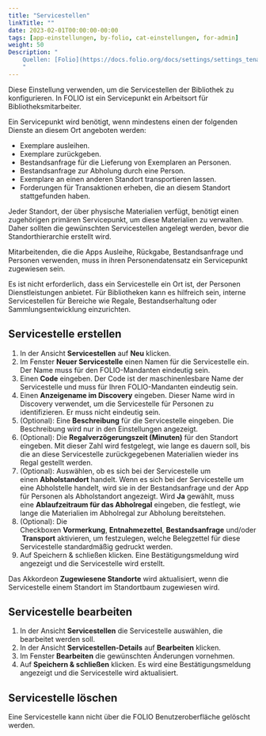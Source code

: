 ```yaml
---
title: "Servicestellen"
linkTitle: ""
date: 2023-02-01T00:00:00-00:00
tags: [app-einstellungen, by-folio, cat-einstellungen, for-admin]
weight: 50
Description: "
    Quellen: [Folio](https://docs.folio.org/docs/settings/settings_tenant/settings_tenant/#settings--tenant--service-points) <!-- & [GBV](https://info.gebev.de/display/FOLIOGBVEXTERN/Einstellungen+(Mandant):+Servicestellen) -->
    "
---
```


Diese Einstellung verwenden, um die Servicestellen der Bibliothek zu konfigurieren. In FOLIO ist ein Servicepunkt ein Arbeitsort für Bibliotheksmitarbeiter.

Ein Servicepunkt wird benötigt, wenn mindestens einen der folgenden Dienste an diesem Ort angeboten werden:

* Exemplare ausleihen.
* Exemplare zurückgeben.
* Bestandsanfrage für die Lieferung von Exemplaren an Personen.
* Bestandsanfrage zur Abholung durch eine Person.
* Exemplare an einen anderen Standort transportieren lassen.
* Forderungen für Transaktionen erheben, die an diesem Standort stattgefunden haben.

Jeder Standort, der über physische Materialien verfügt, benötigt einen zugehörigen primären Servicepunkt, um diese Materialien zu verwalten. Daher sollten die gewünschten Servicestellen angelegt werden, bevor die Standorthierarchie erstellt wird.

Mitarbeitenden, die die Apps Ausleihe, Rückgabe, Bestandsanfrage und Personen verwenden, muss in ihren Personendatensatz ein Servicepunkt zugewiesen sein.

Es ist nicht erforderlich, dass ein Servicestelle ein Ort ist, der Personen Dienstleistungen anbietet. Für Bibliotheken kann es hilfreich sein, interne Servicestellen für Bereiche wie Regale, Bestandserhaltung oder Sammlungsentwicklung einzurichten.

## Servicestelle erstellen

1.  In der Ansicht **Servicestellen** auf **Neu** klicken.
2.  Im Fenster **Neuer Servicestelle** einen Namen für die Servicestelle ein. Der Name muss für den FOLIO-Mandanten eindeutig sein.
3.  Einen **Code** eingeben. Der Code ist der maschinenlesbare Name der Servicestelle und muss für Ihren FOLIO-Mandanten eindeutig sein.
4.  Einen **Anzeigename im Discovery** eingeben. Dieser Name wird in Discovery verwendet, um die Servicestelle für Personen zu identifizieren. Er muss nicht eindeutig sein.
5.  (Optional): Eine **Beschreibung** für die Servicestelle eingeben. Die Beschreibung wird nur in den Einstellungen angezeigt.
6.  (Optional): Die **Regalverzögerungszeit (Minuten)** für den Standort eingeben. Mit dieser Zahl wird festgelegt, wie lange es dauern soll, bis die an diese Servicestelle zurückgegebenen Materialien wieder ins Regal gestellt werden.
7.  (Optional): Auswählen, ob es sich bei der Servicestelle um einen **Abholstandort** handelt. Wenn es sich bei der Servicestelle um eine Abholstelle handelt, wird sie in der Bestandsanfrage und der App für Personen als Abholstandort angezeigt. Wird **Ja** gewählt, muss eine **Ablaufzeitraum für das Abholregal** eingeben, die festlegt, wie lange die Materialien im Abholregal zur Abholung bereitstehen.
8.  (Optional): Die Checkboxen **Vormerkung**, **Entnahmezettel**, **Bestandsanfrage** und/oder **Transport** aktivieren, um festzulegen, welche Belegzettel für diese Servicestelle standardmäßig gedruckt werden.
9.  Auf Speichern & schließen klicken. Eine Bestätigungsmeldung wird angezeigt und die Servicestelle wird erstellt.

Das Akkordeon **Zugewiesene Standorte** wird aktualisiert, wenn die Servicestelle einem Standort im Standortbaum zugewiesen wird.

## Servicestelle bearbeiten

1.  In der Ansicht **Servicestellen** die Servicestelle auswählen, die bearbeitet werden soll.
2.  In der Ansicht **Servicestellen-Details** auf **Bearbeiten** klicken.
3.  Im Fenster **Bearbeiten** die gewünschten Änderungen vornehmen.
4.  Auf **Speichern & schließen** klicken. Es wird eine Bestätigungsmeldung angezeigt und die Servicestelle wird aktualisiert.

## Servicestelle löschen

Eine Servicestelle kann nicht über die FOLIO Benutzeroberfläche gelöscht werden.
